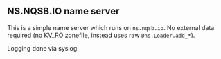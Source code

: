 ## NS.NQSB.IO name server

This is a simple name server which runs on `ns.nqsb.io`.  No external data
required (no KV_RO zonefile, instead uses raw `Dns.Loader.add_*`).

Logging done via syslog.

